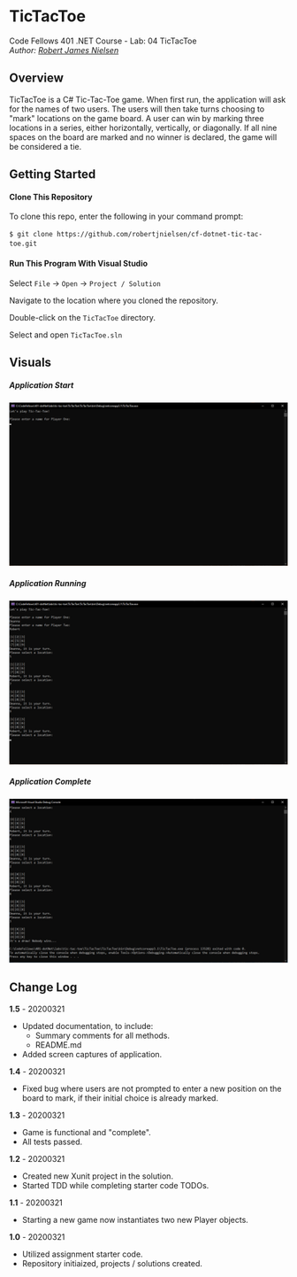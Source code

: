 # TicTacToe

Code Fellows 401 .NET Course - Lab: 04 TicTacToe  
_Author: [Robert James Nielsen](https://github.com/robertjnielsen)_

## Overview

TicTacToe is a C# Tic-Tac-Toe game. When first run, the application will ask for the names of two users. The users will then take turns choosing to "mark" locations on the game board. A user can win by marking three locations in a series, either horizontally, vertically, or diagonally. If all nine spaces on the board are marked and no winner is declared, the game will be considered a tie.

## Getting Started

#### Clone This Repository

To clone this repo, enter the following in your command prompt:

`$ git clone https://github.com/robertjnielsen/cf-dotnet-tic-tac-toe.git`

#### Run This Program With Visual Studio

Select `File` -> `Open` -> `Project / Solution`

Navigate to the location where you cloned the repository.

Double-click on the `TicTacToe` directory.

Select and open `TicTacToe.sln`

## Visuals

##### Application Start
![Application Start](assets/img/app-start.png)

##### Application Running
![Application Running](assets/img/app-running.png)

##### Application Complete
![Application Finished](assets/img/app-end.png)

## Change Log

**1.5** - 20200321
- Updated documentation, to include:
  - Summary comments for all methods.
  - README.md
- Added screen captures of application.

**1.4** - 20200321
- Fixed bug where users are not prompted to enter a new position on the board to mark, if their initial choice is already marked.

**1.3** - 20200321
- Game is functional and "complete".
- All tests passed.

**1.2** - 20200321
- Created new Xunit project in the solution.
- Started TDD while completing starter code TODOs.

**1.1** - 20200321
- Starting a new game now instantiates two new Player objects.

**1.0** - 20200321
- Utilized assignment starter code.
- Repository initiaized, projects / solutions created.
